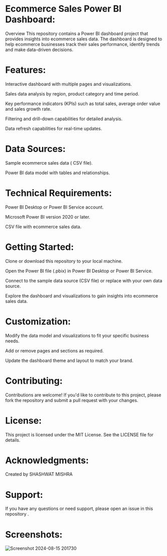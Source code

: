 # Ecommerce Sales Power BI Dashboard:
Overview
This repository contains a Power BI dashboard project that provides insights into ecommerce sales data. The dashboard is designed to help ecommerce businesses track their sales performance, identify trends and make data-driven decisions.

# Features:
Interactive dashboard with multiple pages and visualizations.

Sales data analysis by region, product category and time period.

Key performance indicators (KPIs) such as total sales, average order value and sales growth rate.

Filtering and drill-down capabilities for detailed analysis.

Data refresh capabilities for real-time updates.

# Data Sources:
Sample ecommerce sales data ( CSV file).

Power BI data model with tables and relationships.

# Technical Requirements:
Power BI Desktop or Power BI Service account.

Microsoft Power BI version 2020 or later.

CSV file with ecommerce sales data.

# Getting Started:
Clone or download this repository to your local machine.

Open the Power BI file (.pbix) in Power BI Desktop or Power BI Service.

Connect to the sample data source (CSV file) or replace with your own data source.

Explore the dashboard and visualizations to gain insights into ecommerce sales data.

# Customization:
Modify the data model and visualizations to fit your specific business needs.

Add or remove pages and sections as required.

Update the dashboard theme and layout to match your brand.

# Contributing:
Contributions are welcome! If you'd like to contribute to this project, please fork the repository and submit a pull request with your changes.

# License:
This project is licensed under the MIT License. See the LICENSE file for details.

# Acknowledgments:
Created by SHASHWAT MISHRA

# Support:
If you have any questions or need support, please open an issue in this repository .

# Screenshots:
![Screenshot 2024-08-15 201730](https://github.com/user-attachments/assets/d43e9a6b-a1b6-4cf3-bab1-19bd9ba1fefe)

